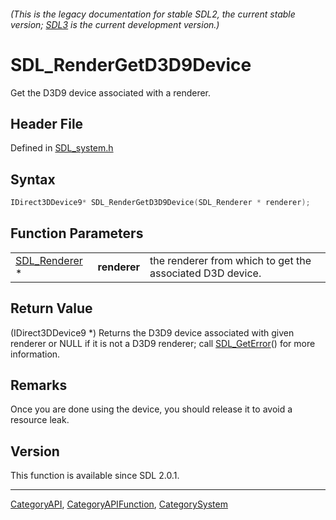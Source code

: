 ###### (This is the legacy documentation for stable SDL2, the current stable version; [SDL3](https://wiki.libsdl.org/SDL3/) is the current development version.)
# SDL_RenderGetD3D9Device

Get the D3D9 device associated with a renderer.

## Header File

Defined in [SDL_system.h](https://github.com/libsdl-org/SDL/blob/SDL2/include/SDL_system.h)

## Syntax

```c
IDirect3DDevice9* SDL_RenderGetD3D9Device(SDL_Renderer * renderer);
```

## Function Parameters

|                                |              |                                                           |
| ------------------------------ | ------------ | --------------------------------------------------------- |
| [SDL_Renderer](SDL_Renderer) * | **renderer** | the renderer from which to get the associated D3D device. |

## Return Value

(IDirect3DDevice9 *) Returns the D3D9 device associated with given renderer
or NULL if it is not a D3D9 renderer; call [SDL_GetError](SDL_GetError)()
for more information.

## Remarks

Once you are done using the device, you should release it to avoid a
resource leak.

## Version

This function is available since SDL 2.0.1.

----
[CategoryAPI](CategoryAPI), [CategoryAPIFunction](CategoryAPIFunction), [CategorySystem](CategorySystem)

